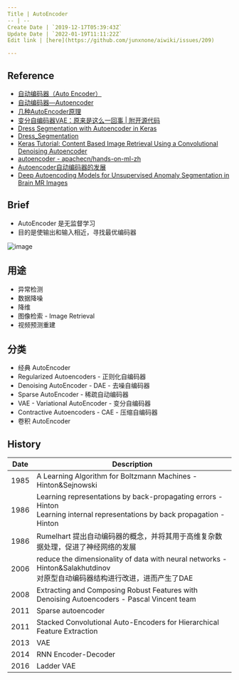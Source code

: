```yaml
---
Title | AutoEncoder
-- | --
Create Date | `2019-12-17T05:39:43Z`
Update Date | `2022-01-19T11:11:22Z`
Edit link | [here](https://github.com/junxnone/aiwiki/issues/209)

---
```

## Reference

- [自动编码器（Auto Encoder）](https://blog.csdn.net/qq_26591517/article/details/80038823)
- [自动编码器—Autoencoder](https://blog.csdn.net/zb123455445/article/details/78924074)
- [几种AutoEncoder原理](https://blog.csdn.net/leida_wt/article/details/85052299)
- [变分自编码器VAE：原来是这么一回事 | 附开源代码](https://zhuanlan.zhihu.com/p/34998569)
- [Dress Segmentation with Autoencoder in Keras](https://towardsdatascience.com/dress-segmentation-with-autoencoder-in-keras-497cf1fd169a)
- [Dress_Segmentation](https://github.com/cerlymarco/MEDIUM_NoteBook/tree/master/Dress_Segmentation)
- [Keras Tutorial: Content Based Image Retrieval Using a Convolutional Denoising Autoencoder](https://www.sicara.ai/blog/2017-09-14-keras-tutorial-content-image-retrieval-convolutional-denoising-autoencoder)
- [autoencoder - apachecn/hands-on-ml-zh](https://github.com/apachecn/hands-on-ml-zh/blob/463fc172f3d32f4e905adc2eab03f0c5a97ce2bb/docs/15.%E8%87%AA%E7%BC%96%E7%A0%81%E5%99%A8.md)
- [Autoencoder自动编码器的发展](https://blog.csdn.net/sinat_37965706/article/details/100080543)
- [Deep Autoencoding Models for Unsupervised Anomaly Segmentation in Brain MR Images](https://arxiv.org/pdf/1804.04488.pdf)

## Brief
- AutoEncoder 是无监督学习
- 目的是使输出和输入相近，寻找最优编码器

![image](https://user-images.githubusercontent.com/2216970/70967990-f7277280-20d2-11ea-90fe-eeba32d77358.png)

## 用途
- 异常检测
- 数据降噪
- 降维
- 图像检索 - Image Retrieval
- 视频预测重建

## 分类
- 经典 AutoEncoder
- Regularized Autoencoders - 正则化自编码器
- Denoising AutoEncoder - DAE - 去噪自编码器
- Sparse AutoEncoder - 稀疏自动编码器
- VAE - Variational AutoEncoder - 变分自编码器
- Contractive Autoencoders - CAE - 压缩自编码器
- 卷积 AutoEncoder

## History

Date | Description
-- | --
1985 | A Learning Algorithm for Boltzmann Machines - Hinton&Sejnowski
1986 | Learning representations by back-propagating errors - Hinton<br>Learning internal representations by back propagation - Hinton
1986 | Rumelhart 提出自动编码器的概念，并将其用于高维复杂数据处理，促进了神经网络的发展
2006 | reduce the dimensionality of data with neural networks - Hinton&Salakhutdinov<br> 对原型自动编码器结构进行改进，进而产生了DAE
2008 | Extracting and Composing Robust Features with Denoising Autoencoders - Pascal Vincent team
2011 | Sparse autoencoder 
2011 | Stacked Convolutional Auto-Encoders for Hierarchical Feature Extraction
2013 | VAE
2014 | RNN Encoder-Decoder
2016 | Ladder VAE

